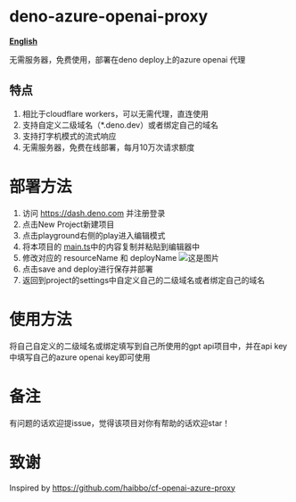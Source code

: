 # deno-azure-openai-proxy
 **[English](https://github.com/hbsgithub/deno-azure-openai-proxy/blob/main/README_en.md)**

无需服务器，免费使用，部署在deno deploy上的azure openai 代理
## 特点
1. 相比于cloudflare workers，可以无需代理，直连使用
2. 支持自定义二级域名（*.deno.dev）或者绑定自己的域名
3. 支持打字机模式的流式响应
4. 无需服务器，免费在线部署，每月10万次请求额度
# 部署方法
1. 访问 https://dash.deno.com 并注册登录
2. 点击New Project新建项目
3. 点击playground右侧的play进入编辑模式
4. 将本项目的 [main.ts](https://github.com/hbsgithub/deno-azure-openai-proxy/blob/main/main.ts)中的内容复制并粘贴到编辑器中
5. 修改对应的 resourceName 和 deployName
![这是图片](https://user-images.githubusercontent.com/1295315/229705215-e0556c99-957f-4d98-99a6-1c51254110b9.png)
1. 点击save and deploy进行保存并部署
2. 返回到project的settings中自定义自己的二级域名或者绑定自己的域名
# 使用方法
将自己自定义的二级域名或绑定填写到自己所使用的gpt api项目中，并在api key 中填写自己的azure openai key即可使用

# 备注
有问题的话欢迎提issue，觉得该项目对你有帮助的话欢迎star！

# 致谢
Inspired by https://github.com/haibbo/cf-openai-azure-proxy




